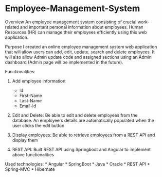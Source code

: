# Employee-Management-System
Overview
An employee management system consisting of crucial work-related and important personal information about employees. Human Resources (HR) can manage their employees efficiently using this web application.

Purpose
I created an online employee management system web application that will allow users can add, edit, update, search and delete employees. It will also allow Admin update code and assigned sections using an Admin dashboard (Admin page will be implemented in the future).

Functionalities:
1. Add employee information:
    * Id
    * First-Name
    * Last-Name
    * Email-Id

2. Edit and Delete:
Be able to edit and delete employees from the database. An employee's details are automatically populated when the user clicks the edit button

3. Display employees:
Be able to retrieve employees from a REST API and display them

5. REST API:
Built REST API using Springboot and Angular to implement above functionalities

Used technologies:
    * Angular
    * SpringBoot
    * Java
    * Oracle
    * REST API
    * Spring-MVC
    * Hibernate
